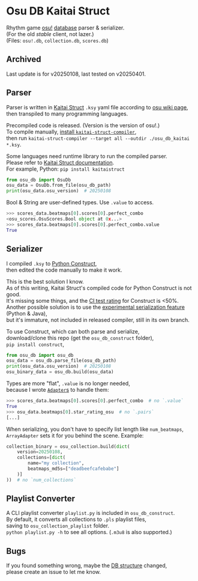 # Osu DB Kaitai Struct

Rhythm game [osu!](https://osu.ppy.sh) [database](https://github.com/ppy/osu/wiki/Legacy-database-file-structure) parser & serializer.  
(For the old *stable* client, not lazer.)  
(Files: `osu!.db`, `collection.db`, `scores.db`)

## Archived

Last update is for v20250108, last tested on v20250401.

## Parser

Parser is written in [Kaitai Struct](https://kaitai.io/) `.ksy` yaml file according to [osu wiki page](https://github.com/ppy/osu/wiki/Legacy-database-file-structure),  
then transpiled to many programming languages.

Precompiled code is released. (Version is the version of osu!.)  
To compile manually, [install `kaitai-struct-compiler`](https://kaitai.io/#download),  
then run `kaitai-struct-compiler --target all --outdir ./osu_db_kaitai *.ksy`.

Some languages need runtime library to run the compiled parser.  
Please refer to [Kaitai Struct documentation](https://doc.kaitai.io/).  
For example, Python: `pip install kaitaistruct`
```py
from osu_db import OsuDb
osu_data = OsuDb.from_file(osu_db_path)
print(osu_data.osu_version)  # 20250108
```

Bool & String are user-defined types. Use `.value` to access.
```py
>>> scores_data.beatmaps[0].scores[0].perfect_combo
<osu_scores.OsuScores.Bool object at 0x...>
>>> scores_data.beatmaps[0].scores[0].perfect_combo.value
True
```

## Serializer

I compiled `.ksy` to [Python Construct](https://github.com/construct/construct),  
then edited the code manually to make it work.

This is the best solution I know.  
As of this writing, Kaitai Struct's compiled code for Python Construct is not good.  
It's missing some things, and the [CI test rating](https://ci.kaitai.io/) for Construct is <50%.  
Another possible solution is to use the [experimental serialization feature](https://doc.kaitai.io/serialization.html) (Python & Java),  
but it's immature, not included in released compiler, still in its own branch.

To use Construct, which can both parse and serialize,  
download/clone this repo (get the `osu_db_construct` folder),  
`pip install construct`,  
```py
from osu_db import osu_db
osu_data = osu_db.parse_file(osu_db_path)
print(osu_data.osu_version)  # 20250108
osu_binary_data = osu_db.build(osu_data)
```

Types are more "flat", `.value` is no longer needed,  
because I wrote [`Adapter`s](https://construct.readthedocs.io/en/latest/adapters.html) to handle them:
```py
>>> scores_data.beatmaps[0].scores[0].perfect_combo  # no `.value`
True
>>> osu_data.beatmaps[0].star_rating_osu  # no `.pairs`
[...]
```

When serializing, you don't have to specify list length like `num_beatmaps`,  
`ArrayAdapter` sets it for you behind the scene. Example:  
```py
collection_binary = osu_collection.build(dict(
    version=20250108,
    collections=[dict(
        name="my collection",
        beatmaps_md5s=["deadbeefcafebabe"]
    )]
))  # no `num_collections`
```

## Playlist Converter

A CLI playlist converter `playlist.py` is included in `osu_db_construct`.  
By default, it converts all collections to `.pls` playlist files,  
saving to `osu_collection_playlist` folder.  
`python playlist.py -h` to see all options. (`.m3u8` is also supported.)

## Bugs

If you found something wrong, maybe the [DB structure](https://github.com/ppy/osu/wiki/Legacy-database-file-structure) changed,  
please create an issue to let me know.
